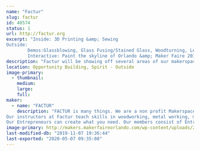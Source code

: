 ```yaml
---
name: "Factur"
slug: factur
id: 40574
status: 1
url: http://factur.org
excerpt: "Inside: 3D Printing &amp; Sewing
Outside: 
        Demos:Glassblowing, Glass Fusing/Stained Glass, Woodturning, Leather Craft, Chain mail, Black smithing, information area
        Interactive: Paint the skyline of Orlando &amp; Maker Faire 2019"
description: "Factur will be showing off several areas of our makerspace: There will be live demos of Glassblowing, Glass Fusing/Stained Glass, Woodturning, Leather Craft, Chain mail, and black smithing. We will have and interactive piece for people to paint inside the lines of a 4' X 7' picture of Orlando Maker Faire 2019."
location: Opportunity Building, Spirit - Outside
image-primary:
  - thumbnail: 
    medium: 
    large: 
    full: 
maker:
  - name: "FACTUR"
    description: "FACTUR is many things. We are a non profit Makerspace. We are a classroom, both formal and informal.  We are a workshop, a wood shop, a metalworking space, a craft space, or as we like to call it a fabrication laboratory.  Yet, above all else, we area a community who values and stresses the importance of sharing with our neighbors, with a focus on art, science, and technology. We have the tools makers need to bring their ideas to fruition. 
Our instructors at Factur teach skills in woodworking, metal working, metal smithing, glass fusing, glassblowing, woodturning, laser cutting & etching, 3D printing, electronics, jewelry making, sewing, leather crafts, aerosol painting (UV reactive, 3D, & Glow-in-the-Dark), CNC skills, and others.
Our Entrepreneurs can create what you need. Our members consist of Entrepreneurs and DIYers."
image-primary: http://makers.makerfaireorlando.com/wp-content/uploads/2019/10/factur-logo-800x800.png
last-modified-db: "2019-11-07 19:36:44"
last-exported: "2020-05-07 09:35:08"
---
```

